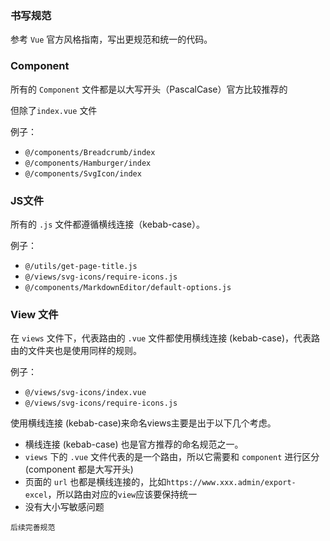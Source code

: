 ### 书写规范

参考 `Vue` 官方风格指南，写出更规范和统一的代码。

### Component  
所有的 `Component` 文件都是以大写开头（PascalCase）官方比较推荐的  

但除了`index.vue` 文件  

例子：  
* `@/components/Breadcrumb/index`  
* `@/components/Hamburger/index `  
* `@/components/SvgIcon/index`

### JS文件
所有的 `.js` 文件都遵循横线连接（kebab-case）。  

例子：  

* `@/utils/get-page-title.js`
* `@/views/svg-icons/require-icons.js`
* `@/components/MarkdownEditor/default-options.js`

### View 文件
在 `views` 文件下，代表路由的 `.vue` 文件都使用横线连接 (kebab-case)，代表路由的文件夹也是使用同样的规则。  

例子：  

* `@/views/svg-icons/index.vue`
* `@/views/svg-icons/require-icons.js`

使用横线连接 (kebab-case)来命名views主要是出于以下几个考虑。  

* 横线连接 (kebab-case) 也是官方推荐的命名规范之一。
* `views` 下的 `.vue` 文件代表的是一个路由，所以它需要和 `component` 进行区分(component 都是大写开头)
* 页面的 `url` 也都是横线连接的，比如`https://www.xxx.admin/export-excel`，所以路由对应的`view`应该要保持统一
* 没有大小写敏感问题

`后续完善规范`